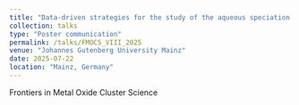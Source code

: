 ```yaml
---
title: "Data-driven strategies for the study of the aqueous speciation of polyoxometalates using POMSimulator (Soon)"
collection: talks
type: "Poster communication"
permalink: /talks/FMOCS_VIII_2025
venue: "Johannes Gutenberg University Mainz"
date: 2025-07-22
location: "Mainz, Germany"
---
```


Frontiers in Metal Oxide Cluster Science